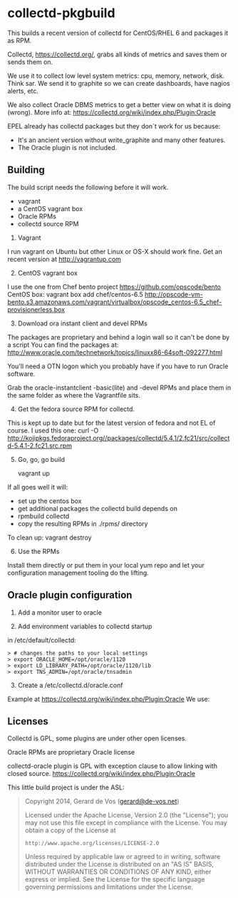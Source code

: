 collectd-pkgbuild
=================

This builds a recent version of collectd for CentOS/RHEL 6 and packages it as RPM. 

Collectd, https://collectd.org/, grabs all kinds of metrics and saves them or sends them on.

We use it to collect low level system metrics: cpu, memory, network, disk. Think sar.
We send it to graphite so we can create dashboards, have nagios alerts, etc.

We also collect Oracle DBMS metrics to get a better view on what it is doing (wrong).
More info at: https://collectd.org/wiki/index.php/Plugin:Oracle

EPEL already has collectd packages but they don´t work for us because:
- It's an ancient version without write_graphite and many other features.
- The Oracle plugin is not included.


Building
--------

The build script needs the following before it will work.
- vagrant
- a CentOS vagrant box
- Oracle RPMs
- collectd source RPM

1. Vagrant

  I run vagrant on Ubuntu but other Linux or OS-X should work fine.
  Get an recent version at http://vagrantup.com

2. CentOS vagrant box

  I use the one from Chef bento project https://github.com/opscode/bento
  CentOS box:
    vagrant box add chef/centos-6.5 http://opscode-vm-bento.s3.amazonaws.com/vagrant/virtualbox/opscode_centos-6.5_chef-provisionerless.box

3. Download ora instant client and devel RPMs

  The packages are proprietary and behind a login wall so it can't be done by a script
  You can find the packages at:
    http://www.oracle.com/technetwork/topics/linuxx86-64soft-092277.html

  You'll need a OTN logon which you probably have if you have to run Oracle software.

  Grab the oracle-instantclient -basic(lite) and -devel RPMs and place them in the same folder as where the Vagrantfile sits.

4. Get the fedora source RPM for collectd. 

  This is kept up to date but for the latest version of fedora and not EL of course.
  I used this one: 
  curl -O http://kojipkgs.fedoraproject.org//packages/collectd/5.4.1/2.fc21/src/collectd-5.4.1-2.fc21.src.rpm

5. Go, go, go build

    vagrant up

  If all goes well it will:
  - set up the centos box
  - get additional packages the collectd build depends on
  - rpmbuild collectd
  - copy the resulting RPMs in ./rpms/ directory

  To clean up: 
    vagrant destroy

6. Use the RPMs

  Install them directly or put them in your local yum repo and let your configuration management tooling do the lifting.


Oracle plugin configuration
---------------------------

1. Add a monitor user to oracle

  <example sql statement here>

2. Add environment variables to collectd startup

  in /etc/default/collectd:
     
    > # changes the paths to your local settings
    > export ORACLE_HOME=/opt/oracle/1120
    > export LD_LIBRARY_PATH=/opt/oracle/1120/lib
    > export TNS_ADMIN=/opt/oracle/tnsadmin
    
3. Create a /etc/collectd.d/oracle.conf

  Example at https://collectd.org/wiki/index.php/Plugin:Oracle
  We use:
  <WiP>


Licenses
--------

Collectd is GPL, some plugins are under other open licenses. 

Oracle RPMs are proprietary Oracle license

collectd-oracle plugin is GPL with exception clause to allow linking with closed source.
https://collectd.org/wiki/index.php/Plugin:Oracle

This little build project is under the ASL:

> Copyright 2014, Gerard de Vos (gerard@de-vos.net)
> 
> Licensed under the Apache License, Version 2.0 (the "License");
> you may not use this file except in compliance with the License.
> You may obtain a copy of the License at
> 
>     http://www.apache.org/licenses/LICENSE-2.0
> 
> Unless required by applicable law or agreed to in writing, software
> distributed under the License is distributed on an "AS IS" BASIS,
> WITHOUT WARRANTIES OR CONDITIONS OF ANY KIND, either express or implied.
> See the License for the specific language governing permissions and
> limitations under the License.
